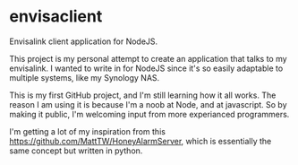 # envisaclient
Envisalink client application for NodeJS.

This project is my personal attempt to create an application that talks to my envisalink.  I wanted to write in for NodeJS since it's so easily adaptable to multiple systems, like my Synology NAS.

This is my first GitHub project, and I'm still learning how it all works.  The reason I am using it is because I'm a noob at Node, and at javascript.  So by making it public, I'm welcoming input from more experianced programmers.  

I'm getting a lot of my inspiration from this https://github.com/MattTW/HoneyAlarmServer, which is essentially the same concept but written in python.